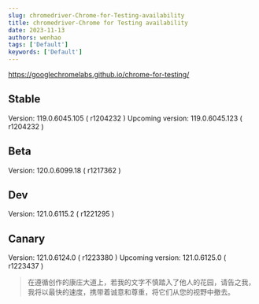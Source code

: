 ```yaml
---
slug: chromedriver-Chrome-for-Testing-availability
title: chromedriver-Chrome for Testing availability
date: 2023-11-13
authors: wenhao
tags: ['Default']
keywords: ['Default']
---
```

https://googlechromelabs.github.io/chrome-for-testing/ 

## Stable

<!-- truncate -->

Version:  119.0.6045.105  ( r1204232 ) 
Upcoming version:  119.0.6045.123  ( r1204232 ) 
## Beta

<!-- truncate -->

Version:  120.0.6099.18  ( r1217362 ) 
## Dev

<!-- truncate -->

Version:  121.0.6115.2  ( r1221295 ) 
## Canary

<!-- truncate -->

Version:  121.0.6124.0  ( r1223380 ) 
Upcoming version:  121.0.6125.0  ( r1223437 ) 



 > 在遵循创作的康庄大道上，若我的文字不慎踏入了他人的花园，请告之我，我将以最快的速度，携带着诚意和尊重，将它们从您的视野中撤去。

